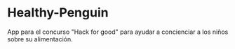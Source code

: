 # Healthy-Penguin
App para el concurso "Hack for good" para ayudar a concienciar a los niños sobre su alimentación.
